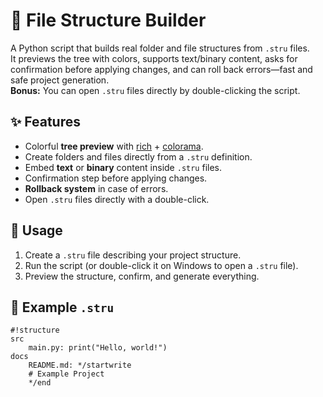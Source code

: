 # 📂 File Structure Builder

A Python script that builds real folder and file structures from `.stru` files.  
It previews the tree with colors, supports text/binary content, asks for confirmation before applying changes, and can roll back errors—fast and safe project generation.  
**Bonus:** You can open `.stru` files directly by double-clicking the script.

## ✨ Features
- Colorful **tree preview** with [rich](https://github.com/Textualize/rich) + [colorama](https://pypi.org/project/colorama/).  
- Create folders and files directly from a `.stru` definition.  
- Embed **text** or **binary** content inside `.stru` files.  
- Confirmation step before applying changes.  
- **Rollback system** in case of errors.  
- Open `.stru` files directly with a double-click.

## 🔧 Usage
1. Create a `.stru` file describing your project structure.  
2. Run the script (or double-click it on Windows to open a `.stru` file).  
3. Preview the structure, confirm, and generate everything.

## 📄 Example `.stru`
```plaintext
#!structure
src
    main.py: print("Hello, world!")
docs
    README.md: */startwrite
    # Example Project
    */end
